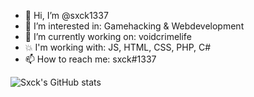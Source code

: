 - 👋 Hi, I’m @sxck1337
- 👀 I’m interested in: Gamehacking & Webdevelopment
- 🌱 I’m currently working on: voidcrimelife
- 💥 I'm working with: JS, HTML, CSS, PHP, C#
- 📫 How to reach me: sxck#1337




![Sxck's GitHub stats](https://github-readme-stats.vercel.app/api?username=sxck1337&show_icons=true&theme=radical)

